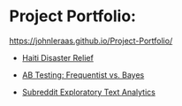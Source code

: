 # Project Portfolio:
https://johnleraas.github.io/Project-Portfolio/

* [Haiti Disaster Relief](https://github.com/johnleraas/Haiti-Disaster-Relief)

* [AB Testing: Frequentist vs. Bayes](https://github.com/johnleraas/AB-Testing-Frequentist-vs-Bayesian)

* [Subreddit Exploratory Text Analytics](https://github.com/johnleraas/Exploratory-Text-Analytics-Subreddits)
